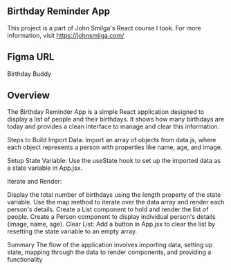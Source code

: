 ## Birthday Reminder App
This project is a part of John Smilga's React course I took. For more information, visit https://johnsmilga.com/

## Figma URL
Birthday Buddy

## Overview
The Birthday Reminder App is a simple React application designed to display a list of people and their birthdays. It shows how many birthdays are today and provides a clean interface to manage and clear this information.

Steps to Build
Import Data: Import an array of objects from data.js, where each object represents a person with properties like name, age, and image.

Setup State Variable: Use the useState hook to set up the imported data as a state variable in App.jsx.

Iterate and Render:

Display the total number of birthdays using the length property of the state variable.
Use the map method to iterate over the data array and render each person's details.
Create a List component to hold and render the list of people.
Create a Person component to display individual person's details (image, name, age).
Clear List: Add a button in App.jsx to clear the list by resetting the state variable to an empty array.

Summary
The flow of the application involves importing data, setting up state, mapping through the data to render components, and providing a functionality

